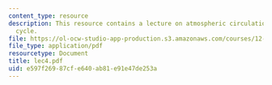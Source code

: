 ```yaml
---
content_type: resource
description: This resource contains a lecture on atmospheric circulation and water
  cycle.
file: https://ol-ocw-studio-app-production.s3.amazonaws.com/courses/12-742-marine-chemistry-fall-2006/e597f26987cfe640ab81e91e47de253a_lec4.pdf
file_type: application/pdf
resourcetype: Document
title: lec4.pdf
uid: e597f269-87cf-e640-ab81-e91e47de253a
---
```


